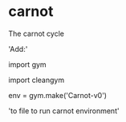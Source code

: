 # carnot
The carnot cycle

'Add:'

import gym

import cleangym

env = gym.make('Carnot-v0')

'to file to run carnot environment'
